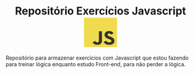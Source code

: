 <h1 align="center">
  Repositório Exercícios Javascript
  <img align="center" alt="React" height="80" width="90" src="https://raw.githubusercontent.com/devicons/devicon/master/icons/javascript/javascript-original.svg">
</h1>

<p>
  Repositório para armazenar exercícios com Javascript que estou fazendo para treinar lógica enquanto estudo Front-end, para não perder a lógica.
</p>
